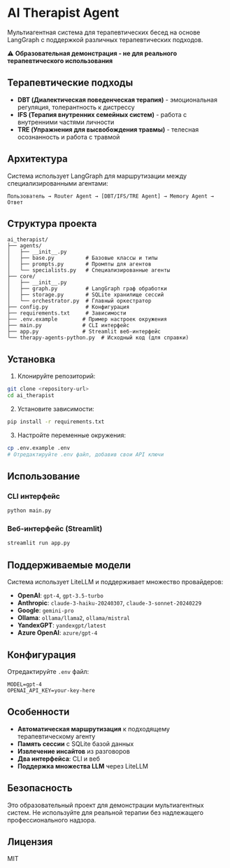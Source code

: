 # AI Therapist Agent

Мультиагентная система для терапевтических бесед на основе LangGraph с поддержкой различных терапевтических подходов.

⚠️ **Образовательная демонстрация - не для реального терапевтического использования**

## Терапевтические подходы

- **DBT (Диалектическая поведенческая терапия)** - эмоциональная регуляция, толерантность к дистрессу
- **IFS (Терапия внутренних семейных систем)** - работа с внутренними частями личности
- **TRE (Упражнения для высвобождения травмы)** - телесная осознанность и работа с травмой

## Архитектура

Система использует LangGraph для маршрутизации между специализированными агентами:

```
Пользователь → Router Agent → [DBT/IFS/TRE Agent] → Memory Agent → Ответ
```

## Структура проекта

```
ai_therapist/
├── agents/
│   ├── __init__.py
│   ├── base.py          # Базовые классы и типы
│   ├── prompts.py       # Промпты для агентов
│   └── specialists.py   # Специализированные агенты
├── core/
│   ├── __init__.py
│   ├── graph.py         # LangGraph граф обработки
│   ├── storage.py       # SQLite хранилище сессий
│   └── orchestrator.py  # Главный оркестратор
├── config.py            # Конфигурация
├── requirements.txt     # Зависимости
├── .env.example        # Пример настроек окружения
├── main.py             # CLI интерфейс
├── app.py              # Streamlit веб-интерфейс
└── therapy-agents-python.py  # Исходный код (для справки)
```

## Установка

1. Клонируйте репозиторий:
```bash
git clone <repository-url>
cd ai_therapist
```

2. Установите зависимости:
```bash
pip install -r requirements.txt
```

3. Настройте переменные окружения:
```bash
cp .env.example .env
# Отредактируйте .env файл, добавив свои API ключи
```

## Использование

### CLI интерфейс

```bash
python main.py
```

### Веб-интерфейс (Streamlit)

```bash
streamlit run app.py
```

## Поддерживаемые модели

Система использует LiteLLM и поддерживает множество провайдеров:

- **OpenAI**: `gpt-4`, `gpt-3.5-turbo`
- **Anthropic**: `claude-3-haiku-20240307`, `claude-3-sonnet-20240229`
- **Google**: `gemini-pro`
- **Ollama**: `ollama/llama2`, `ollama/mistral`
- **YandexGPT**: `yandexgpt/latest`
- **Azure OpenAI**: `azure/gpt-4`

## Конфигурация

Отредактируйте `.env` файл:

```env
MODEL=gpt-4
OPENAI_API_KEY=your-key-here
```

## Особенности

- **Автоматическая маршрутизация** к подходящему терапевтическому агенту
- **Память сессии** с SQLite базой данных
- **Извлечение инсайтов** из разговоров
- **Два интерфейса**: CLI и веб
- **Поддержка множества LLM** через LiteLLM

## Безопасность

Это образовательный проект для демонстрации мультиагентных систем. Не используйте для реальной терапии без надлежащего профессионального надзора.

## Лицензия

MIT